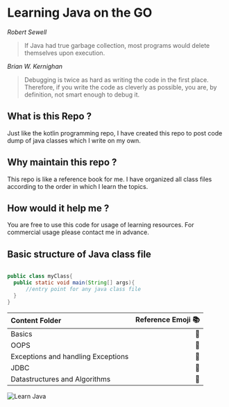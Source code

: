 # Learning Java on the GO

_Robert Sewell_
> If Java had true garbage collection, most programs would delete themselves upon execution. 

_Brian W. Kernighan_
> Debugging is twice as hard as writing the code in the first place. Therefore, if you write the code as cleverly as possible,  you are, by definition, not smart enough to debug it.


## What is this Repo ?
Just like the kotlin programming repo, I have created this repo to post code dump of java classes which I write on my own.

## Why maintain this repo ?
This repo is like a reference book for me. I have organized all class files according to the order in which I learn the topics.

## How would it help me ?
You are free to use this code for usage of learning resources. For commercial usage please contact me in advance.

## Basic structure of Java class file 

```Java

public class myClass{
  public static void main(String[] args){
      //entry point for any java class file
  }
}
```

| Content Folder | Reference Emoji :books: |
| :---         |      ---:               |
|  Basics                             | :closed_book: |
|  OOPS                               | :green_book:  |
|  Exceptions and handling Exceptions | :blue_book:   |
|  JDBC                               | :orange_book: |
|  Datastructures and Algorithms      | :ledger:      |

![Learn Java](https://www.learnjavaonline.org/static/img/logos/learnjavaonline.org.png)
